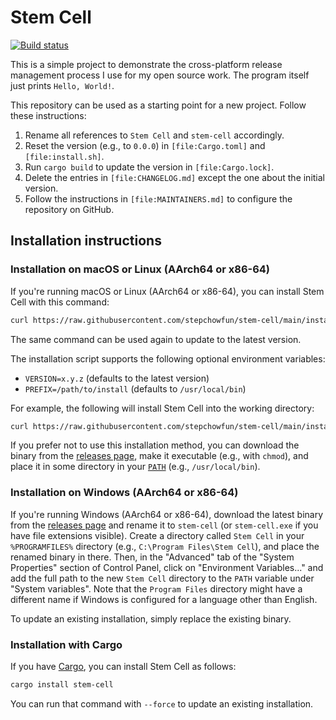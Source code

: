 # Stem Cell

[![Build status](https://github.com/stepchowfun/stem-cell/actions/workflows/ci.yml/badge.svg?branch=main)](https://github.com/stepchowfun/stem-cell/actions?query=branch%3Amain)

This is a simple project to demonstrate the cross-platform release management process I use for my open source work. The program itself just prints `Hello, World!`.

This repository can be used as a starting point for a new project. Follow these instructions:

1. Rename all references to `Stem Cell` and `stem-cell` accordingly.
2. Reset the version (e.g., to `0.0.0`) in `[file:Cargo.toml]` and `[file:install.sh]`.
3. Run `cargo build` to update the version in `[file:Cargo.lock]`.
4. Delete the entries in `[file:CHANGELOG.md]` except the one about the initial version.
5. Follow the instructions in `[file:MAINTAINERS.md]` to configure the repository on GitHub.

## Installation instructions

### Installation on macOS or Linux (AArch64 or x86-64)

If you're running macOS or Linux (AArch64 or x86-64), you can install Stem Cell with this command:

```sh
curl https://raw.githubusercontent.com/stepchowfun/stem-cell/main/install.sh -LSfs | sh
```

The same command can be used again to update to the latest version.

The installation script supports the following optional environment variables:

- `VERSION=x.y.z` (defaults to the latest version)
- `PREFIX=/path/to/install` (defaults to `/usr/local/bin`)

For example, the following will install Stem Cell into the working directory:

```sh
curl https://raw.githubusercontent.com/stepchowfun/stem-cell/main/install.sh -LSfs | PREFIX=. sh
```

If you prefer not to use this installation method, you can download the binary from the [releases page](https://github.com/stepchowfun/stem-cell/releases), make it executable (e.g., with `chmod`), and place it in some directory in your [`PATH`](https://en.wikipedia.org/wiki/PATH_\(variable\)) (e.g., `/usr/local/bin`).

### Installation on Windows (AArch64 or x86-64)

If you're running Windows (AArch64 or x86-64), download the latest binary from the [releases page](https://github.com/stepchowfun/stem-cell/releases) and rename it to `stem-cell` (or `stem-cell.exe` if you have file extensions visible). Create a directory called `Stem Cell` in your `%PROGRAMFILES%` directory (e.g., `C:\Program Files\Stem Cell`), and place the renamed binary in there. Then, in the "Advanced" tab of the "System Properties" section of Control Panel, click on "Environment Variables..." and add the full path to the new `Stem Cell` directory to the `PATH` variable under "System variables". Note that the `Program Files` directory might have a different name if Windows is configured for a language other than English.

To update an existing installation, simply replace the existing binary.

### Installation with Cargo

If you have [Cargo](https://doc.rust-lang.org/cargo/), you can install Stem Cell as follows:

```sh
cargo install stem-cell
```

You can run that command with `--force` to update an existing installation.
